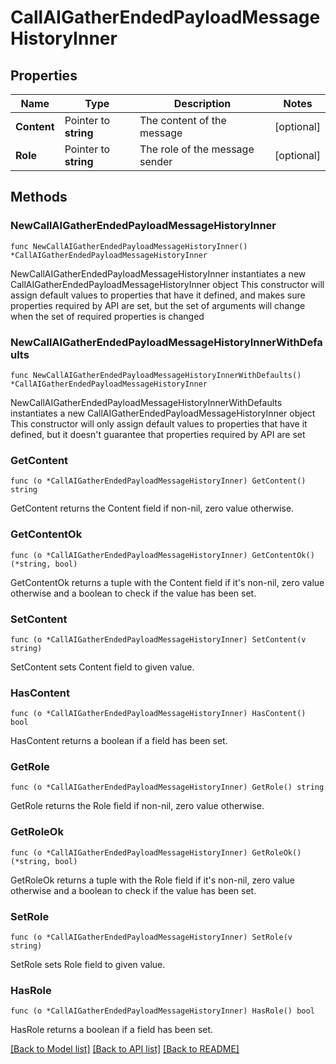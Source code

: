# CallAIGatherEndedPayloadMessageHistoryInner

## Properties

Name | Type | Description | Notes
------------ | ------------- | ------------- | -------------
**Content** | Pointer to **string** | The content of the message | [optional] 
**Role** | Pointer to **string** | The role of the message sender | [optional] 

## Methods

### NewCallAIGatherEndedPayloadMessageHistoryInner

`func NewCallAIGatherEndedPayloadMessageHistoryInner() *CallAIGatherEndedPayloadMessageHistoryInner`

NewCallAIGatherEndedPayloadMessageHistoryInner instantiates a new CallAIGatherEndedPayloadMessageHistoryInner object
This constructor will assign default values to properties that have it defined,
and makes sure properties required by API are set, but the set of arguments
will change when the set of required properties is changed

### NewCallAIGatherEndedPayloadMessageHistoryInnerWithDefaults

`func NewCallAIGatherEndedPayloadMessageHistoryInnerWithDefaults() *CallAIGatherEndedPayloadMessageHistoryInner`

NewCallAIGatherEndedPayloadMessageHistoryInnerWithDefaults instantiates a new CallAIGatherEndedPayloadMessageHistoryInner object
This constructor will only assign default values to properties that have it defined,
but it doesn't guarantee that properties required by API are set

### GetContent

`func (o *CallAIGatherEndedPayloadMessageHistoryInner) GetContent() string`

GetContent returns the Content field if non-nil, zero value otherwise.

### GetContentOk

`func (o *CallAIGatherEndedPayloadMessageHistoryInner) GetContentOk() (*string, bool)`

GetContentOk returns a tuple with the Content field if it's non-nil, zero value otherwise
and a boolean to check if the value has been set.

### SetContent

`func (o *CallAIGatherEndedPayloadMessageHistoryInner) SetContent(v string)`

SetContent sets Content field to given value.

### HasContent

`func (o *CallAIGatherEndedPayloadMessageHistoryInner) HasContent() bool`

HasContent returns a boolean if a field has been set.

### GetRole

`func (o *CallAIGatherEndedPayloadMessageHistoryInner) GetRole() string`

GetRole returns the Role field if non-nil, zero value otherwise.

### GetRoleOk

`func (o *CallAIGatherEndedPayloadMessageHistoryInner) GetRoleOk() (*string, bool)`

GetRoleOk returns a tuple with the Role field if it's non-nil, zero value otherwise
and a boolean to check if the value has been set.

### SetRole

`func (o *CallAIGatherEndedPayloadMessageHistoryInner) SetRole(v string)`

SetRole sets Role field to given value.

### HasRole

`func (o *CallAIGatherEndedPayloadMessageHistoryInner) HasRole() bool`

HasRole returns a boolean if a field has been set.


[[Back to Model list]](../README.md#documentation-for-models) [[Back to API list]](../README.md#documentation-for-api-endpoints) [[Back to README]](../README.md)


